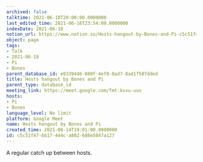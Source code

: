 ```yaml
---
archived: false
talktime: 2021-06-18T20:00:00.0000000
last_edited_time: 2021-06-16T23:54:00.0000000
indexDate: 2021-06-18
notion_url: https://www.notion.so/Hosts-hangout-by-Bones-and-Pi-c5c51f47bb17444ca802688e5847a127
object: page
tags:
- Talk
- 2021-06-18
- Pi
- Bones
parent_database_id: e9339446-880f-4ef0-8ad7-8ad1f507dded
title: Hosts hangout by Bones and Pi
parent_type: database_id
meeting_link: https://meet.google.com/fmt-ksxu-uuv
hosts:
- Pi
- Bones
language_level: No limit
platform: Google Meet
name: Hosts hangout by Bones and Pi
created_time: 2021-06-14T19:01:00.0000000
id: c5c51f47-bb17-444c-a802-688e5847a127
---
```


A regular catch up between hosts.


